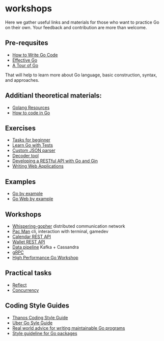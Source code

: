 # workshops
Here we gather useful links and materials for those who want to practice Go on their own. Your feedback and contribution are more than welcome.

## Pre-requsites

- [How to Write Go Code](https://golang.org/doc/code)
- [Effective Go](https://golang.org/doc/effective_go.html)
- [A Tour of Go](https://tour.golang.org/)

That will help to learn more about Go language, basic construction, syntax, and approaches.

## Additianl theoretical materials:

- [Golang Resources](https://golangresources.com/)
- [How to code in Go](https://www.digitalocean.com/community/tutorial_series/how-to-code-in-go)

## Exercises

- [Tasks for beginner](https://github.com/GolangUA/workshops/tree/master/easy-elemntary-tasks)
- [Learn Go with Tests](https://quii.gitbook.io/learn-go-with-tests/)
- [Custom JSON parser](https://github.com/GolangUA/workshops/tree/master/easy-cystom-json-parsing)
- [Decoder tool](https://github.com/GolangUA/workshops/tree/master/cli-decoder)
- [Developing a RESTful API with Go and Gin](https://golang.org/doc/tutorial/web-service-gin)
- [Writing Web Applications](https://golang.org/doc/articles/wiki/)

## Examples

- [Go by example](https://gobyexample.com/)
- [Go Web by example](https://gowebexamples.com/)

## Workshops

- [Whispering-gopher](https://github.com/campoy/whispering-gophers) distributed communication network 
- [Pac Man](https://github.com/danicat/pacgo) cli, interaction with terminal, gamedev
- [Calendar REST API](https://github.com/GolangUA/workshops/tree/master/calendar)
- [Wallet REST API](https://github.com/GolangUA/workshops/tree/master/wallet)
- [Data pipeline](https://github.com/GolangUA/workshops/tree/master/data-pipeline) Kafka + Cassandra
- [gRPC](https://github.com/GolangUA/workshops/tree/master/gRPC-presentation)
- [High Performance Go Workshop](https://dave.cheney.net/high-performance-go-workshop/gophercon-2019.html)


## Practical tasks

- [Reflect](https://github.com/GolangUA/workshops/tree/master/reflect)
- [Concurrency](https://github.com/GolangUA/workshops/tree/master/concurrency)

## Coding Style Guides

- [Thanos Coding Style Guide](https://github.com/thanos-io/thanos/blob/main/docs/contributing/coding-style-guide.md)
- [Uber Go Syle Guide](https://github.com/uber-go/guide/blob/master/style.md)
- [Real world advice for writing maintainable Go programs](https://dave.cheney.net/practical-go/presentations/qcon-china.html)
- [Style guideline for Go packages](https://rakyll.org/style-packages/)
